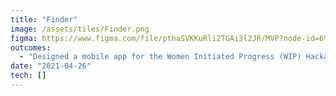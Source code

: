 ```yaml
---
title: "Finder"
image: /assets/tiles/Finder.png
figma: https://www.figma.com/file/pthaSVKKuRli2TGAi3l2JR/MVP?node-id=6%3A159
outcomes:
  - "Designed a mobile app for the Women Initiated Progress (WIP) Hackathon 2021 that allows users to monitor the location of their close friends and family members."
date: "2021-04-26"
tech: []
---
```

